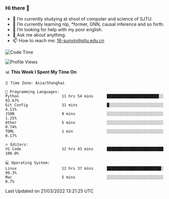 ### Hi there 👋

<!--
**sunxin000/sunxin000** is a ✨ _special_ ✨ repository because its `README.md` (this file) appears on your GitHub profile.

Here are some ideas to get you started:

- 🔭 I’m currently working on ...
- 🌱 I’m currently learning ...
- 👯 I’m looking to collaborate on ...
- 🤔 I’m looking for help with ...
- 💬 Ask me about ...
- 📫 How to reach me: ...
- 😄 Pronouns: ...
- ⚡ Fun fact: ...
-->
- 🏫 I’m currently studying at shool of computer and science of SJTU.
- 🌱 I’m currently learning nlp, \*former, GNN, causal inference and so forth.
- 🤔 I’m looking for help with my poor english.
- 💬 Ask me about anything.
- 📫 How to reach me: 18-sunxin@sjtu.edu.cn
<!--START_SECTION:waka-->
![Code Time](http://img.shields.io/badge/Code%20Time-125%20hrs%2056%20mins-blue)

![Profile Views](http://img.shields.io/badge/Profile%20Views-10-blue)

📊 **This Week I Spent My Time On** 

```text
⌚︎ Time Zone: Asia/Shanghai

💬 Programming Languages: 
Python                   11 hrs 54 mins      ███████████████████████░░   93.67% 
Git Config               31 mins             █░░░░░░░░░░░░░░░░░░░░░░░░   4.11% 
JSON                     9 mins              ░░░░░░░░░░░░░░░░░░░░░░░░░   1.25% 
Other                    5 mins              ░░░░░░░░░░░░░░░░░░░░░░░░░   0.74% 
TOML                     1 min               ░░░░░░░░░░░░░░░░░░░░░░░░░   0.17%

🔥 Editors: 
VS Code                  12 hrs 43 mins      █████████████████████████   100.0%

💻 Operating System: 
Linux                    12 hrs 37 mins      ████████████████████████░   99.3% 
Mac                      5 mins              ░░░░░░░░░░░░░░░░░░░░░░░░░   0.7%

```


 Last Updated on 21/03/2022 13:21:25 UTC
<!--END_SECTION:waka-->
